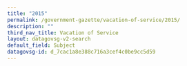 ```yaml
---
title: "2015"
permalink: /government-gazette/vacation-of-service/2015/
description: ""
third_nav_title: Vacation of Service
layout: datagovsg-v2-search
default_field: Subject
datagovsg-id: d_7cac1a8e388c716a3cef4c0be9cc5d59
---
```

